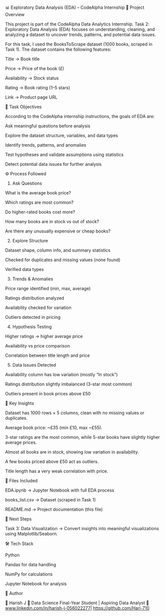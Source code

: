 📊 Exploratory Data Analysis (EDA) – CodeAlpha Internship
📌 Project Overview

This project is part of the CodeAlpha Data Analytics Internship.
Task 2: Exploratory Data Analysis (EDA) focuses on understanding, cleaning, and analyzing a dataset to uncover trends, patterns, and potential data issues.

For this task, I used the BooksToScrape dataset (1000 books, scraped in Task 1).
The dataset contains the following features:

Title → Book title

Price → Price of the book (£)

Availability → Stock status

Rating → Book rating (1–5 stars)

Link → Product page URL

🔎 Task Objectives

According to the CodeAlpha internship instructions, the goals of EDA are:

Ask meaningful questions before analysis

Explore the dataset structure, variables, and data types

Identify trends, patterns, and anomalies

Test hypotheses and validate assumptions using statistics

Detect potential data issues for further analysis

⚙️ Process Followed
1. Ask Questions

What is the average book price?

Which ratings are most common?

Do higher-rated books cost more?

How many books are in stock vs out of stock?

Are there any unusually expensive or cheap books?

2. Explore Structure

Dataset shape, column info, and summary statistics

Checked for duplicates and missing values (none found)

Verified data types

3. Trends & Anomalies

Price range identified (min, max, average)

Ratings distribution analyzed

Availability checked for variation

Outliers detected in pricing

4. Hypothesis Testing

Higher ratings → higher average price

Availability vs price comparison

Correlation between title length and price

5. Data Issues Detected

Availability column has low variation (mostly “In stock”)

Ratings distribution slightly imbalanced (3-star most common)

Outliers present in book prices above £50

📌 Key Insights

Dataset has 1000 rows × 5 columns, clean with no missing values or duplicates.

Average book price: ~£35 (min £10, max ~£55).

3-star ratings are the most common, while 5-star books have slightly higher average prices.

Almost all books are in stock, showing low variation in availability.

A few books priced above £50 act as outliers.

Title length has a very weak correlation with price.

📂 Files Included

EDA.ipynb → Jupyter Notebook with full EDA process

books_list.csv → Dataset (scraped in Task 1)

README.md → Project documentation (this file)

🚀 Next Steps

Task 3: Data Visualization → Convert insights into meaningful visualizations using Matplotlib/Seaborn.

🛠️ Tech Stack

Python

Pandas for data handling

NumPy for calculations

Jupyter Notebook for analysis

📌 Author

👤 Harish J
📍 Data Science Final-Year Student | Aspiring Data Analyst
🔗 www.linkedin.com/in/harish-j-056022277| https://github.com/Hari-710
